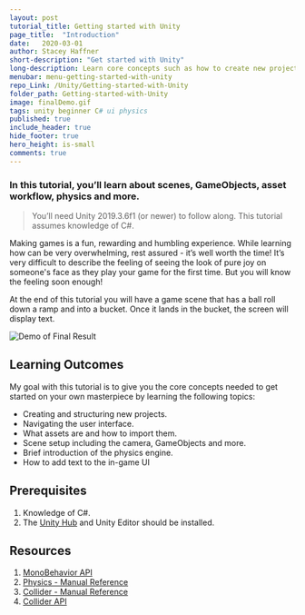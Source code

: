 ```yaml
---
layout: post
tutorial_title: Getting started with Unity
page_title:  "Introduction"
date:   2020-03-01
author: Stacey Haffner
short-description: "Get started with Unity"
long-description: Learn core concepts such as how to create new projects, navigate the user interface, what assets are and how to import them, scene setup, a brief introduction to the physics engine and more.
menubar: menu-getting-started-with-unity
repo_Link: /Unity/Getting-started-with-Unity
folder_path: Getting-started-with-Unity
image: finalDemo.gif
tags: unity beginner C# ui physics
published: true
include_header: true
hide_footer: true
hero_height: is-small
comments: true
---
```


### In this tutorial, you’ll learn about scenes, GameObjects, asset workflow, physics and more.

> You’ll need Unity 2019.3.6f1 (or newer) to follow along. This tutorial assumes knowledge of C#.

Making games is a fun, rewarding and humbling experience. While learning how can be very overwhelming, rest assured - it’s well worth the time! It’s very difficult to describe the feeling of seeing the look of pure joy on someone's face as they play your game for the first time. But you will know the feeling soon enough!

At the end of this tutorial you will have a game scene that has a ball roll down a ramp and into a bucket. Once it lands in the bucket, the screen will display text.

![Demo of Final Result]({{site.baseurl}}/tutorial/Getting-started-with-Unity/images/finalDemo.gif)

## Learning Outcomes 

My goal with this tutorial is to give you the core concepts needed to get started on your own masterpiece by learning the following topics:

- Creating and structuring new projects.
- Navigating the user interface.
- What assets are and how to import them.
- Scene setup including the camera, GameObjects and more.
- Brief introduction of the physics engine.
- How to add text to the in-game UI

## Prerequisites

1. Knowledge of C#.
2. The [Unity Hub](https://unity3d.com/get-unity/download) and Unity Editor should be installed.

## Resources

1. [MonoBehavior API](https://docs.unity3d.com/ScriptReference/MonoBehaviour.html)
2. [Physics - Manual Reference](https://docs.unity3d.com/Manual/PhysicsSection.html)
3. [Collider - Manual Reference](https://docs.unity3d.com/Manual/CollidersOverview.html)
4. [Collider API](https://docs.unity3d.com/ScriptReference/Collider.html)
